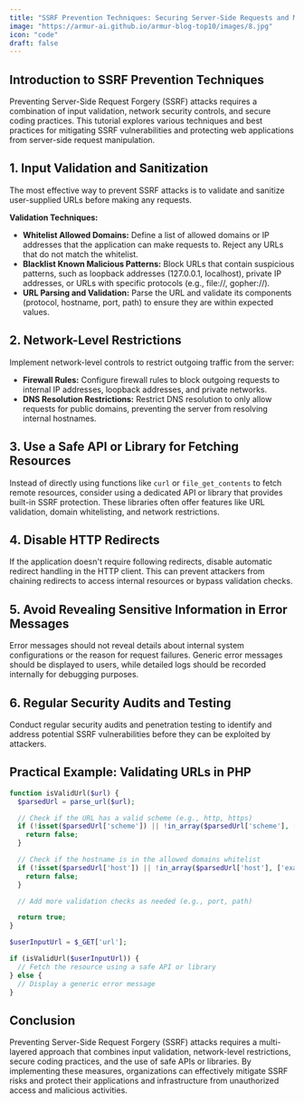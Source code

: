 ```yaml
---
title: "SSRF Prevention Techniques: Securing Server-Side Requests and Mitigating SSRF Risks"
image: "https://armur-ai.github.io/armur-blog-top10/images/8.jpg"
icon: "code"
draft: false
---
```

## Introduction to SSRF Prevention Techniques

Preventing Server-Side Request Forgery (SSRF) attacks requires a combination of input validation, network security controls, and secure coding practices. This tutorial explores various techniques and best practices for mitigating SSRF vulnerabilities and protecting web applications from server-side request manipulation.

## 1. Input Validation and Sanitization

The most effective way to prevent SSRF attacks is to validate and sanitize user-supplied URLs before making any requests.

**Validation Techniques:**

* **Whitelist Allowed Domains:** Define a list of allowed domains or IP addresses that the application can make requests to. Reject any URLs that do not match the whitelist.
* **Blacklist Known Malicious Patterns:**  Block URLs that contain suspicious patterns, such as loopback addresses (127.0.0.1, localhost), private IP addresses, or URLs with specific protocols (e.g., file://, gopher://).
* **URL Parsing and Validation:** Parse the URL and validate its components (protocol, hostname, port, path) to ensure they are within expected values.


## 2. Network-Level Restrictions

Implement network-level controls to restrict outgoing traffic from the server:

* **Firewall Rules:** Configure firewall rules to block outgoing requests to internal IP addresses, loopback addresses, and private networks.
* **DNS Resolution Restrictions:** Restrict DNS resolution to only allow requests for public domains, preventing the server from resolving internal hostnames.


## 3. Use a Safe API or Library for Fetching Resources

Instead of directly using functions like `curl` or `file_get_contents` to fetch remote resources, consider using a dedicated API or library that provides built-in SSRF protection.  These libraries often offer features like URL validation, domain whitelisting, and network restrictions.


## 4. Disable HTTP Redirects

If the application doesn't require following redirects, disable automatic redirect handling in the HTTP client. This can prevent attackers from chaining redirects to access internal resources or bypass validation checks.


## 5. Avoid Revealing Sensitive Information in Error Messages

Error messages should not reveal details about internal system configurations or the reason for request failures. Generic error messages should be displayed to users, while detailed logs should be recorded internally for debugging purposes.


## 6. Regular Security Audits and Testing

Conduct regular security audits and penetration testing to identify and address potential SSRF vulnerabilities before they can be exploited by attackers.


## Practical Example: Validating URLs in PHP

```php
function isValidUrl($url) {
  $parsedUrl = parse_url($url);

  // Check if the URL has a valid scheme (e.g., http, https)
  if (!isset($parsedUrl['scheme']) || !in_array($parsedUrl['scheme'], ['http', 'https'])) {
    return false;
  }

  // Check if the hostname is in the allowed domains whitelist
  if (!isset($parsedUrl['host']) || !in_array($parsedUrl['host'], ['example.com', 'api.example.com'])) {
    return false;
  }

  // Add more validation checks as needed (e.g., port, path)

  return true;
}

$userInputUrl = $_GET['url'];

if (isValidUrl($userInputUrl)) {
  // Fetch the resource using a safe API or library
} else {
  // Display a generic error message
}
```

## Conclusion

Preventing Server-Side Request Forgery (SSRF) attacks requires a multi-layered approach that combines input validation, network-level restrictions, secure coding practices, and the use of safe APIs or libraries. By implementing these measures, organizations can effectively mitigate SSRF risks and protect their applications and infrastructure from unauthorized access and malicious activities.
